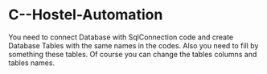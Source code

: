 # C--Hostel-Automation

You need to connect Database with SqlConnection code and create Database Tables with the same names in the codes.
Also you need to fill by something these tables. Of course you can change the tables columns and tables names.
